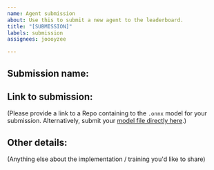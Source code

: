```yaml
---
name: Agent submission
about: Use this to submit a new agent to the leaderboard.
title: "[SUBMISSION]"
labels: submission
assignees: joooyzee

---
```


## Submission name:

## Link to submission:
(Please provide a link to a Repo containing to the `.onnx` model for your submission. Alternatively, submit your [model file directly here](https://bit.ly/ult-volleyball).)

## Other details:
(Anything else about the implementation / training you'd like to share)
